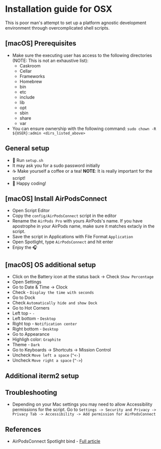 # Installation guide for OSX
This is poor man's attempt to set up a platform agnostic development environment
through overcomplicated shell scripts.

## [macOS] Prerequisites
* Make sure the executing user has access to the following directories (NOTE: This is not an exhaustive list):
    * Caskroom
    * Cellar
    * Frameworks
    * Homebrew
    * bin
    * etc
    * include
    * lib
    * opt
    * sbin
    * share
    * var
* You can ensure ownership with the following command: `sudo chown -R ${USER}:admin <dirs_listed_above>`

## General setup
* 📜 Run `setup.sh`
* It may ask you for a sudo password initially
* ☕ Make yourself a coffee or a tea! **NOTE**: It is really important for the script!
* 🚀 Happy coding!

## [macOS] Install AirPodsConnect
* Open Script Editor
* Copy the `config/AirPodsConnect` script in the editor
* Rename the `AirPods Pro` with yours AirPods's name. If you have apostrophe
    in your AirPods name, make sure it matches extacly in the script.
* Save the script in Applications with File Format `Application`
* Open Spotlight, type `AirPodsConnect` and hit enter
* Enjoy the 🎧

## [macOS] OS additional setup
* Click on the Battery icon at the status back -> Check `Show Percentage`
* Open Settings
* Go to Date & Time -> Clock
* Check - `Display the time with seconds`
* Go to Dock
* Check `Automatically hide and show Dock`
* Go to Hot Corners
* Left top - `-`
* Left bottom - `Desktop`
* Right top - `Notification center`
* Right bottom - `Desktop`
* Go to Appearance
* Highligh color: `Graphite`
* Theme - `Dark`
* Go to Keyboards -> Shortcuts -> Mission Control
* Uncheck `Move left a space` (`^<-`)
* Uncheck `Move right a space` (`^->`)

## Additional iterm2 setup


## Troubleshooting
* Depending on your Mac settings you may need to allow Accessibility permissions
    for the script. Go to `Settings -> Security and Privacy -> Privacy Tab -> Accessibility -> Add permission for AirPodsConnect`


## References
* AirPodsConnect Spotlight bind - [Full article](https://medium.com/@secondfret/how-to-connect-your-airpods-to-your-mac-with-a-keyboard-shortcut-9d72e786993b)
